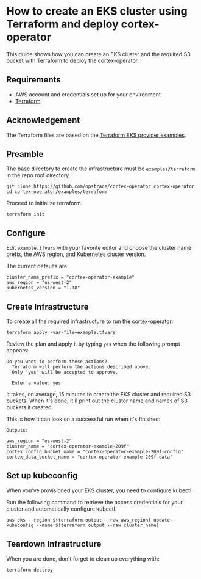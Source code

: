 # How to create an EKS cluster using Terraform and deploy cortex-operator

This guide shows how you can create an EKS cluster and the required S3 bucket with Terraform to deploy the cortex-operator.


## Requirements

- AWS account and credentials set up for your environment
- [Terraform](https://learn.hashicorp.com/tutorials/terraform/install-cli?in=terraform/aws-get-started)

## Acknowledgement

The Terraform files are based on the [Terraform EKS provider examples](https://github.com/hashicorp/terraform-provider-kubernetes/tree/main/_examples/eks).

## Preamble

The base directory to create the infrastructure must be `examples/terraform` in the repo root directory.

```
git clone https://github.com/opstrace/cortex-operator cortex-operator
cd cortex-operator/examples/terraform
```

Proceed to initialize terraform.

```
terraform init
```

## Configure

Edit `example.tfvars` with your favorite editor and choose the cluster name prefix, the AWS region, and Kubernetes cluster version.

The current defaults are:

```
cluster_name_prefix = "cortex-operator-example"
aws_region = "us-west-2"
kubernetes_version = "1.18"
```

## Create Infrastructure

To create all the required infrastructure to run the cortex-operator:

```
terraform apply -var-file=example.tfvars
```

Review the plan and apply it by typing `yes` when the following prompt appears:

```
Do you want to perform these actions?
  Terraform will perform the actions described above.
  Only 'yes' will be accepted to approve.

  Enter a value: yes
```

It takes, on average, 15 minutes to create the EKS cluster and required S3 buckets. When it's done, it'll print out the cluster name and names of S3 buckets it created.

This is how it can look on a successful run when it's finished:

```
Outputs:

aws_region = "us-west-2"
cluster_name = "cortex-operator-example-209f"
cortex_config_bucket_name = "cortex-operator-example-209f-config"
cortex_data_bucket_name = "cortex-operator-example-209f-data"
```

## Set up kubeconfig

When you've provisioned your EKS cluster, you need to configure kubectl.

Run the following command to retrieve the access credentials for your cluster and automatically configure kubectl.

```
aws eks --region $(terraform output --raw aws_region) update-kubeconfig --name $(terraform output --raw cluster_name)
```

## Teardown Infrastructure

When you are done, don't forget to clean up everything with:

```
terraform destroy
```
